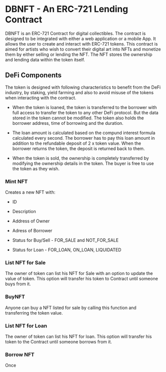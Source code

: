 # DBNFT - An ERC-721 Lending Contract

DBNFT is an ERC-721 Contract for digital collectibles. The contract is designed to be integrated with either a web application or a mobile App. It allows the user to create and interact with ERC-721 tokens. This contract is aimed for artists who wish to convert their digital art into NFTs and monetize them by either selling or lending the NFT. The NFT stores the ownership and lending data within the token itself.

## DeFi Components

The token is designed with following characteristics to benefit from the DeFi industry, by staking, yield farming and also to avoid misuse of the tokens when interacting with the contract.

- When the token is loaned, the token is transferred to the borrower with full access to transfer the token to any other DeFi protocol. But the data stored in the token cannot be modified. The token also holds the borrower address, time of borrowing and the duration.

* The loan amount is calculated based on the compund interest formula calculated every second. The borrower has to pay this loan amount in addition to the refundable deposit of 2 x token value. When the borrower returns the token, the deposit is returned back to them.

- When the token is sold, the ownership is completely transferred by modifying the ownership details in the token. The buyer is free to use the token as they wish.

### Mint NFT

Creates a new NFT with:

- ID

* Description

* Address of Owner

* Adress of Borrower

* Status for Buy/Sell - FOR_SALE and NOT_FOR_SALE

* Status for Loan - FOR_LOAN, ON_LOAN, LIQUIDATED

### List NFT for Sale

The owner of token can list his NFT for Sale with an option to update the value of token. This option will transfer his token to Contract until someone buys from it.

### BuyNFT

Anyone can buy a NFT listed for sale by calling this function and transferring the token value.

### List NFT for Loan

The owner of token can list his NFT for loan. This option will transfer his token to the Contract until someone borrows from it.

### Borrow NFT

Once
